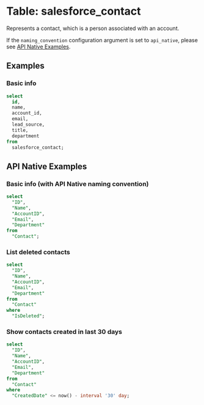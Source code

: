 # Table: salesforce_contact

Represents a contact, which is a person associated with an account.

If the `naming_convention` configuration argument is set to `api_native`, please see [API Native Examples](https://hub.steampipe.io/plugins/turbot/salesforce/tables/salesforce_contact#list_deleted_contacts).

## Examples

### Basic info

```sql
select
  id,
  name,
  account_id,
  email,
  lead_source,
  title,
  department
from
  salesforce_contact;
```

## API Native Examples

### Basic info (with API Native naming convention)

```sql
select
  "ID",
  "Name",
  "AccountID",
  "Email",
  "Department"
from
  "Contact";
```

### List deleted contacts

```sql
select
  "ID",
  "Name",
  "AccountID",
  "Email",
  "Department"
from
  "Contact"
where
  "IsDeleted";
```

### Show contacts created in last 30 days

```sql
select
  "ID",
  "Name",
  "AccountID",
  "Email",
  "Department"
from
  "Contact"
where
  "CreatedDate" <= now() - interval '30' day;
```
